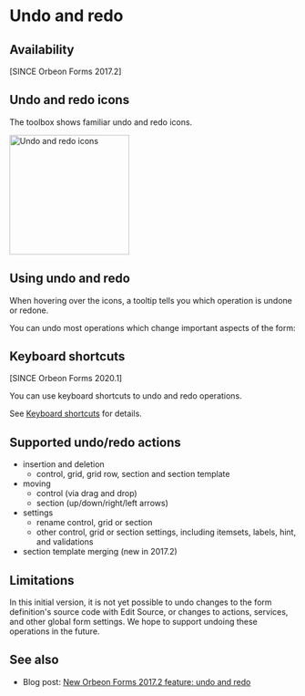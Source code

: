 # Undo and redo

## Availability

[SINCE Orbeon Forms 2017.2]

## Undo and redo icons

The toolbox shows familiar undo and redo icons.

<img alt="Undo and redo icons" src="images/xcv.png" width="210">

## Using undo and redo

When hovering over the icons, a tooltip tells you which operation is undone or redone.

You can undo most operations which change important aspects of the form:

## Keyboard shortcuts

[SINCE Orbeon Forms 2020.1]

You can use keyboard shortcuts to undo and redo operations.

See [Keyboard shortcuts](keyboard-shortcuts.md#undo-and-redo) for details.

## Supported undo/redo actions

- insertion and deletion
    - control, grid, grid row, section and section template 
- moving
    - control (via drag and drop)
    - section (up/down/right/left arrows)
- settings
    - rename control, grid or section
    - other control, grid or section settings, including itemsets, labels, hint, and validations
- section template merging (new in 2017.2)

## Limitations

In this initial version, it is not yet possible to undo changes to the form definition's source code with Edit Source, or changes to actions, services, and other global form settings. We hope to support undoing these operations in the future.

## See also 

- Blog post: [New Orbeon Forms 2017.2 feature: undo and redo](https://blog.orbeon.com/2017/12/new-orbeon-forms-20172-feature-undo-and.html)
